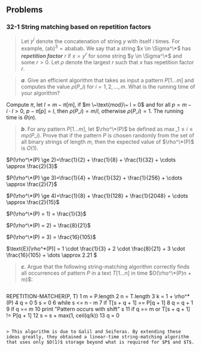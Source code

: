 ## Problems

### 32-1 String matching based on repetition factors

> Let $y^i$ denote the concatenation of string $y$ with itself $i$ times. For example, $(\text{ab})^3=\text{ababab}$. We say that a string $x \in \Sigma^\*$ has __*repetition factor*__ $r$ if $x = y ^ r$ for some string $y \in \Sigma^\*$ and some $r > 0$. Let $\rho$ denote the largest $r$ such that $x$ has repetition factor $r$.

> __*a*__. Give an efficient algorithm that takes as input a pattern $P[1 \dots m]$ and computes the value $\rho(P\_i)$ for $i = 1, 2, \dots, m$. What is the running time of your algorithm?

Compute $\pi$, let $l = m - \pi[m]$, if $m \~\text{mod}\~ l = 0$ and for all $p = m - i \cdot l > 0$, $p - \pi[p] = l$, then $\rho(P\_i) = m / l$, otherwise $\rho(P\_i) = 1$.  The running time is $\Theta(n)$.

> __*b*__. For any pattern $P[1 \dots m]$, let $\rho^\*(P)$ be defined as $\max\_{1 \le i \le m} \rho(P\_i)$. Prove that if the pattern $P$ is chosen randomly from the set of all binary strings of length $m$, then the expected value of $\rho^\*(P)$ is $O(1)$.

$P(\rho^\*(P) \ge 2)=\frac{1}{2} + \frac{1}{8} + \frac{1}{32} + \cdots \approx \frac{2}{3}$

$P(\rho^\*(P) \ge 3)=\frac{1}{4} + \frac{1}{32} + \frac{1}{256} + \cdots \approx \frac{2}{7}$

$P(\rho^\*(P) \ge 4)=\frac{1}{8} + \frac{1}{128} + \frac{1}{2048} + \cdots \approx \frac{2}{15}$

$P(\rho^\*(P) = 1) = \frac{1}{3}$

$P(\rho^\*(P) = 2) = \frac{8}{21}$

$P(\rho^\*(P) = 3) = \frac{16}{105}$

$\text{E}[\rho^\*(P)] = 1 \cdot \frac{1}{3} + 2 \cdot \frac{8}{21} + 3 \cdot \frac{16}{105} + \dots \approx 2.21 $

> __*c*__. Argue that the following string-matching algorithm correctly finds all occurrences of pattern $P$ in a text $T[1 \dots n]$ in time $O(\rho^\*(P)n + m)$:

> ```
REPETITION-MATCHER(P, T)
 1  m = P.length
 2  n = T.length
 3  k = 1 + \rho^*(P)
 4  q = 0
 5  s = 0
 6  while s <= n - m
 7      if T[s + q + 1] == P[q + 1]
 8          q = q + 1
 9          if q == m
10               print "Pattern occurs with shift" s
11      if q == m or T[s + q + 1] != P[q + 1]
12          s = s + max(1, ceil(q/k))
13          q = 0
```

> This algorithm is due to Galil and Seiferas. By extending these ideas greatly, they obtained a linear-time string-matching algorithm that uses only $O(1)$ storage beyond what is required for $P$ and $T$.
